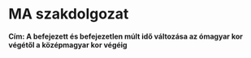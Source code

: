 # MA szakdolgozat 
**Cím: A befejezett és befejezetlen múlt idő változása az ómagyar kor végétől a középmagyar kor végéig**
